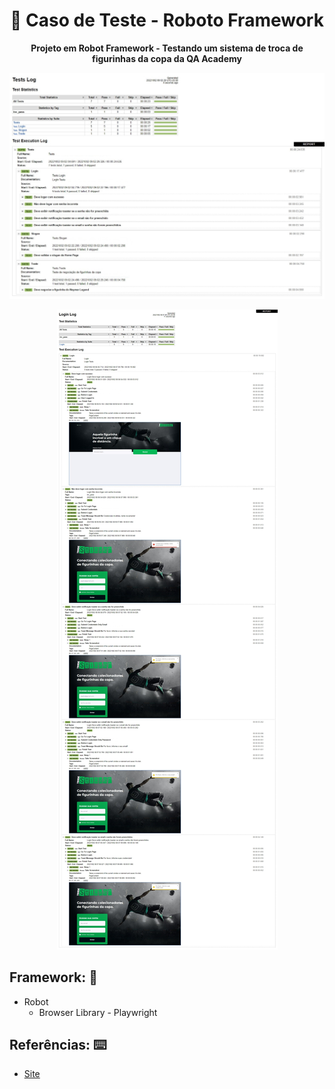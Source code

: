 <h1 align="center">🤖 Caso de Teste - Roboto Framework</h1>
<p align="center">
  <strong>Projeto em Robot Framework - Testando um sistema de troca de figurinhas da copa da QA Academy</strong>
  <br>
</p>


<p align="center">
  <img src="assets/img/tests_cases.jpeg" alt="">
</p>

<p align="center">
  <img src="assets/img/tests_login.jpeg" alt="">
</p>



## Framework: 🚀
- Robot
  - Browser Library - Playwright


## Referências: ⌨️

- [Site](https://trade-sticker-dev.vercel.app/)
